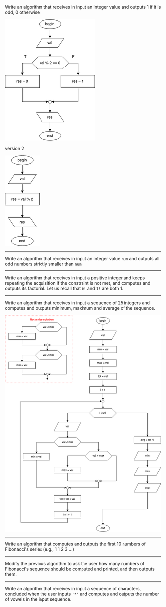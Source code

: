 
Write an algorithm that receives in input an integer value and outputs 1 if it is odd, 0 otherwise

![Odd or even?](oddeven.png)

version 2

![Odd or even?](oddeven.v2.png)


---

Write an algorithm that receives in input an integer value `num` and outputs all odd numbers strictly smaller than `num`

---

Write an algorithm that receives in input a positive integer and keeps repeating the acquisition if the constraint is not met, and computes and outputs its factorial.
Let us recall that `0!` and `1!` are both 1.

---

Write an algorithm that receives in input a sequence of 25 integers and computes and outputs minimum, maximum and average of the sequence.

![Algorithm for min, max and avg of 25 values](minmaxavg25.png)

---

Write an algorithm that computes and outputs the first 10 numbers of Fibonacci's series (e.g., 1 1 2 3 ...)

---

Modify the previous algorithm to ask the user how many numbers of Fibonacci's sequence should be computed and printed, and then outputs them.

---

Write an algorithm that receives in input a sequence of characters, concluded when the user inputs `'*'` and computes and outputs the number of vowels in the input sequence.
